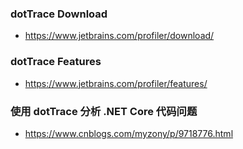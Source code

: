 
### dotTrace Download
- https://www.jetbrains.com/profiler/download/

### dotTrace Features
- https://www.jetbrains.com/profiler/features/

### 使用 dotTrace 分析 .NET Core 代码问题 
- https://www.cnblogs.com/myzony/p/9718776.html